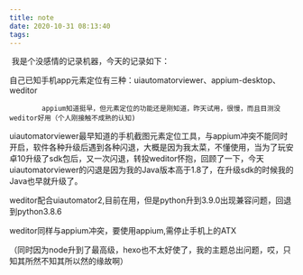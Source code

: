 ```yaml
---
title: note
date: 2020-10-31 08:13:40
tags:
---
```


​    我是个没感情的记录机器，今天的记录如下：

​             自己已知手机app元素定位有三种：uiautomatorviewer、appium-desktop、weditor

 			appium知道挺早，但元素定位的功能还是刚知道，昨天试用，很慢，而且目测没weditor好用（个人刚接触不成熟的认知)

​			uiautomatorviewer最早知道的手机截图元素定位工具，与appium冲突不能同时开启，软件各种升级后遇到各种闪退，大概是因为我太菜，不懂使用，当为了玩安卓10升级了sdk包后，又一次闪退，转投weditor怀抱，回顾了一下，今天uiautomatorviewer的闪退是因为我的Java版本高于1.8了，在升级sdk的时候我的Java也早就升级了。

​			weditor配合uiautomator2,目前在用，但是python升到3.9.0出现兼容问题，回退到python3.8.6

weditor同样与appium冲突，要使用appium,需停止手机上的ATX

​             （同时因为node升到了最高级，hexo也不太好使了，我的主题总出问题，哎，只知其所然不知其所以然的缘故啊）
